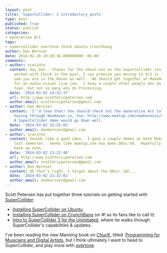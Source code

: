 ```yaml
---
layout: post
title: 'SuperCollider: 3 introductory posts'
type: post
published: true
status: publish
categories:
- Generative Art
tags:
- supercollider overtone chuck ubuntu crunchbang
author: Dan Bernier
date: 2014-02-28 19:28:36.000000000 -05:00
comments:
- author: scacinto
  content: Hey Dan - thanks for the shout-out on the SuperCollider stuff.  Having
    worked with ChucK in the past, I can promise you moving to SC3 is in your future.  ;)  I
    see you are in the Haven as well.  We should get together at MakeHaven sometime
    for an audio-visual live jam.  I know a couple other people who do SC3 around
    town, but not so many who do Processing.
  date: '2014-03-02 14:32:37'
  url: http://www.scottericpetersen.com
  author_email: scottericpetersen@gmail.com
- author: Dan Bernier
  content: 'I''d love that! You should check out the Generative Art talks we''ve been
    having through NewHaven.io, too: http://www.meetup.com/newhavenio/events/168182842/
    A SuperCollider demo would go down well.'
  date: '2014-03-02 15:55:03'
  author_email: danbernier@gmail.com
- author: scacinto
  content: Sounds like a good idea.  I gave a couple demos at both MakeHaven and Yale
    last semester.  Seems like meetup.com has been DDos'ed.  Hopefully it will be
    back up soon.
  date: '2014-03-02 21:22:40'
  url: http://www.scottericpetersen.com
  author_email: scottericpetersen@gmail.com
- author: Dan Bernier
  content: Oh that's right, I forgot about the DDos! IAC...
  date: '2014-03-02 21:32:02'
  author_email: danbernier@gmail.com
---
```


Scott Petersen has put together three tutorials on getting started with [SuperCollider](http://supercollider.github.io/):

* [Installing SuperCollider on Ubuntu](http://scacinto.wordpress.com/2014/02/04/new-supercollider-on-xubuntu/)
* [Installing SuperCollider on CrunchBang](http://scacinto.wordpress.com/2014/02/06/2294/) (or #! as its fans like to call it)
* [Intro to SuperCollider 3 for the Uninitiated](http://scacinto.wordpress.com/2014/02/24/intro-to-supercollider-3-for-the-uninitiated/), where he walks through SuperCollider's capabilities & updates.

I've been reading the new Manning book on [ChucK](http://chuck.cs.princeton.edu/), titled  [Programming for Musicians and Digital Artists](http://www.manning.com/kapur/), but I think ultimately I want to head to SuperCollider, and play more with [overtone](http://overtone.github.io/).

